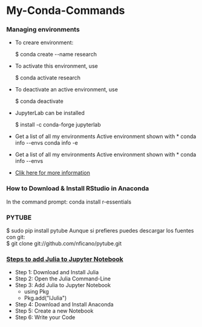 # My-Conda-Commands


### Managing environments

* To creare environment: 
  
    $ conda create --name research
* To activate this environment, use

    $ conda activate research
* To deactivate an active environment, use

    $ conda deactivate
    
* JupyterLab can be installed 

    $ install -c conda-forge jupyterlab

* Get a list of all my environments Active environment shown with * conda info --envs conda info -e


* Get a list of all my environments Active environment shown with * conda info --envs 

* [Clik here for more information](https://conda.io/projects/conda/en/latest/user-guide/tasks/manage-environments.html#creating-an-environment-with-commands)


###  How to Download & Install RStudio in Anaconda

In the command prompt: conda install r-essentials

### PYTUBE

  $ sudo pip install pytube
Aunque si prefieres puedes descargar los fuentes con git:  
  $ git clone git://github.com/nficano/pytube.git
### [Steps to add Julia to Jupyter Notebook](https://datatofish.com/add-julia-to-jupyter/)

* Step 1: Download and Install Julia
* Step 2: Open the Julia Command-Line
* Step 3: Add Julia to Jupyter Notebook 
    * using Pkg
    * Pkg.add("IJulia")
* Step 4: Download and Install Anaconda
* Step 5: Create a new Notebook
* Step 6: Write your Code





